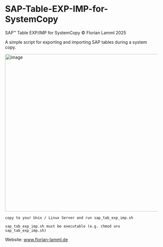 # SAP-Table-EXP-IMP-for-SystemCopy

SAP&trade; Table EXP/IMP for SystemCopy &copy; Florian Lamml 2025

A simple script for exporting and importing SAP tables during a system copy.

<img width="711" height="519" alt="image" src="https://github.com/user-attachments/assets/13697342-5638-4b1c-a334-342589b8a43d" />


`copy to your Unix / Linux Server and run sap_tab_exp_imp.sh`

`sap_tab_exp_imp.sh must be executable (e.g. chmod u+x sap_tab_exp_imp.sh)`

Website: www.florian-lamml.de
